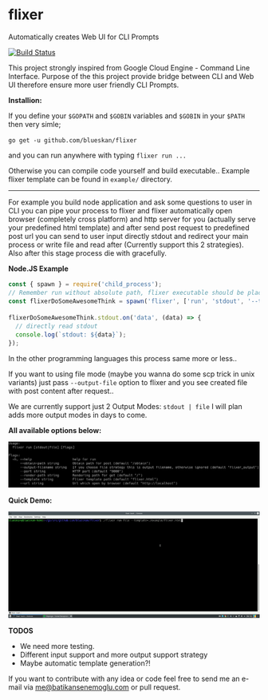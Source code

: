 
# flixer

  Automatically creates Web UI for CLI Prompts

[![Build Status](https://travis-ci.org/blueskan/flixer.svg?branch=master)](https://travis-ci.org/blueskan/flixer)

This project strongly inspired from Google Cloud Engine - Command Line Interface.
Purpose of the this project provide bridge between CLI and Web UI therefore ensure more user friendly CLI Prompts.

**Installion:**

If you define your `$GOPATH` and `$GOBIN` variables and `$GOBIN` in your `$PATH` then very simle;

`go get -u github.com/blueskan/flixer`

and you can run anywhere with typing `flixer run ...`

Otherwise you can compile code yourself and build executable..
Example flixer template can be found in `example/` directory.

---

For example you build node application and ask some questions to user in CLI you can pipe your process to flixer and flixer automatically open browser (completely cross platform) and http server for you (actually serve your predefined html template) and after send post request to predefined post url you can send to user input directly stdout and redirect your main process or write file and read after (Currently support this 2 strategies). Also after this stage process die with gracefully.

**Node.JS Example**

```js
const { spawn } = require('child_process');
// Remember run without absolute path, flixer executable should be placed in your operating system $PATH
const flixerDoSomeAwesomeThink = spawn('flixer', ['run', 'stdout', '--template=./example/flixer.html']);

flixerDoSomeAwesomeThink.stdout.on('data', (data) => {
  // directly read stdout
  console.log(`stdout: ${data}`);
});
```

In the other programming languages this process same more or less..

If you want to using file mode (maybe you wanna do some scp trick in unix variants) just pass `--output-file` option to
flixer and you see created file with post content after request..

We are currently support just 2 Output Modes:  `stdout | file`
I will plan adds more output modes in days to come.

**All available options below:**

![cli flags etc](https://raw.githubusercontent.com/blueskan/flixer/master/example/cli.png)

**Quick Demo:**

![demo](https://raw.githubusercontent.com/blueskan/flixer/master/example/demo.gif)

**TODOS**
- We need more testing.
- Different input support and more output support strategy
- Maybe automatic template generation?!

If you want to contribute with any idea or code feel free to send me an e-mail via me@batikansenemoglu.com or pull request.
